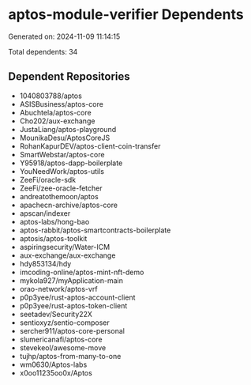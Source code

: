# aptos-module-verifier Dependents

Generated on: 2024-11-09 11:14:15

Total dependents: 34

## Dependent Repositories

- 1040803788/aptos
- ASISBusiness/aptos-core
- Abuchtela/aptos-core
- Cho202/aux-exchange
- JustaLiang/aptos-playground
- MounikaDesu/AptosCoreJS
- RohanKapurDEV/aptos-client-coin-transfer
- SmartWebstar/aptos-core
- Y95918/aptos-dapp-boilerplate
- YouNeedWork/aptos-utils
- ZeeFi/oracle-sdk
- ZeeFi/zee-oracle-fetcher
- andreatothemoon/aptos
- apachecn-archive/aptos-core
- apscan/indexer
- aptos-labs/hong-bao
- aptos-rabbit/aptos-smartcontracts-boilerplate
- aptosis/aptos-toolkit
- aspiringsecurity/Water-ICM
- aux-exchange/aux-exchange
- hdy853134/hdy
- imcoding-online/aptos-mint-nft-demo
- mykola927/myApplication-main
- orao-network/aptos-vrf
- p0p3yee/rust-aptos-account-client
- p0p3yee/rust-aptos-token-client
- seetadev/Security22X
- sentioxyz/sentio-composer
- sercher911/aptos-core-personal
- slumericanafi/aptos-core
- stevekeol/awesome-move
- tujhp/aptos-from-many-to-one
- wm0630/Aptos-labs
- x0oo11235oo0x/Aptos

